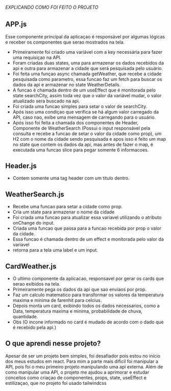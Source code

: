 ###### EXPLICANDO COMO FOI FEITO O PROJETO

## APP.js

Esse componente principal da aplicaçao é responsável por algumas lógicas e receber os componentes que serao mostrados na tela.

- Primeiramente foi criado uma variável com a key necessária para fazer uma requisiçao na API.
- Foram criadas duas states, uma para armazenar os dados recebidos da api e outra para armazenar a cidade que será pesquisada pelo usuário.
- Foi feita uma funçao async chamada getWeather, que recebe a cidade pesquisada como parametro, essa funcao faz um fetch para buscar os dados
  da api e armazenar no state WeatherDetails.
- A funcao é chamada dentro de um useEffect que é monitorada pelo state searchCity, assim toda vez que o valor da variável mudar, o valor atualizado sera buscado na api.
- Foi criada uma funcao simples para setar o valor de searchCity.
- Após isso uma condiçao que verifica se há algum valor carregado da API, caso nao, exibe uma mensagem de carregando para o usuário.
- Após isso foi feita a chamada dos componentes de Header, Componente de WeatherSearch (Possui o input responsável pela consulta e recebe a funcao de setar o valor da cidade como prop), um H2 com o nome da cidade sendo pesquisada e apos isso é feito um map no state que contem os dados da api, mas antes de fazer o map, é executada uma funcao slice para pegar somente 6 informacoes.

## Header.js

- Contem somente uma tag header com um titulo dentro.

## WeatherSearch.js

- Recebe uma funcao para setar a cidade como prop.
- Cria um state para armazenar o nome da cidade
- Foi criada uma funcao para atualizar essa variavel utilizando o atributo onChange do input.
- Criada uma funcao que passa para a funcao recebida por prop o valor da cidade.
- Essa funcao é chamada dentro de um effect e monitorada pelo valor da variavel
- retorna para a tela uma label e um input.

## CardWeather.js

- O ultimo componente da aplicacao, responsavel por gerar os cards que serao exibidos na tela.
- Primeiramente pega os dados da api que sao enviaos por prop.
- Faz um calculo matematico para transformar os valores da temperatura maxima e minima de farenhit para celcius.
- Depois monta um card, exibindo todos os dados necessarios, como a Data, temperatura maxima e minima, probabilidade de chuva, quantidade.
- Obs (O incone informado no card é mudado de acordo com o dado que é recebido pela api.)

## O que aprendi nesse projeto?

Apesar de ser um projeto bem simples, foi desafiador pois estou no início dos meus estudos em react.
Para mim a parte mais dificil foi manipular a API, pois foi o meu primeiro projeto manipulando uma api externa.
Além de como manipular uma API, o projeto me ajudou a aprimorar e estudar conceitos como criaçao de componentes, props, state, useEffect e estilizaçao, que no projeto foi usado tailwindcss


